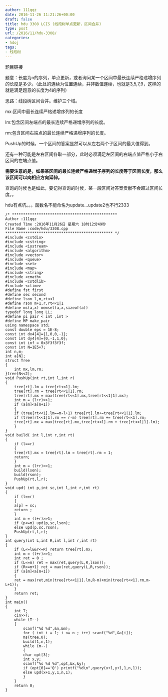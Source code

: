 ```yaml
---
author: 111qqz
date: 2016-11-26 11:21:26+00:00
draft: false
title: hdu 3308 LCIS (线段树单点更新，区间合并)
type: post
url: /2016/11/hdu-3308/
categories:
- hdoj
tags:
- 线段树
---
```


[题目链接](http://acm.hdu.edu.cn/showproblem.php?pid=3308)

题意：长度为n的序列，单点更新，或者询问某一个区间中最长连续严格递增序列的长度是多少。（此处的连续为位置连续，并非数值连续，也就是3,5,7,9，这样的就是满足题意的长度为4的序列）

思路：线段树区间合并。维护三个域。

mx:区间中最长连续严格递增序列的长度

lm:包含区间左端点的最长连续严格递增序列的长度。

rm:包含区间右端点的最长连续严格递增序列的长度。

PushUp的时候，一个区间的答案显然可以从左右两个子区间的最大值得到。

还有一种可能是左右区间各取一部分，此时必须满足左区间的右端点值严格小于右区间的左端点值。

**需要注意的是，如果某区间的最长连续严格递增子序列的长度等于区间长度，那么该区间可以向相应方向延伸。**

查询的时候也是如此，要记得查询的时候，某一段区间对答案贡献不会超过区间长度。。

hdu有点坑。。。函数名不能命名为update...update2也不行2333

    
    /* ***********************************************
    Author :111qqz
    Created Time :2016年11月26日 星期六 18时12分49秒
    File Name :code/hdu/3308.cpp
    ************************************************ */
    #include <cstdio>
    #include <cstring>
    #include <iostream>
    #include <algorithm>
    #include <vector>
    #include <queue>
    #include <set>
    #include <map>
    #include <string>
    #include <cmath>
    #include <cstdlib>
    #include <ctime>
    #define fst first
    #define sec second
    #define lson l,m,rt<<1
    #define rson m+1,r,rt<<1|1
    #define ms(a,x) memset(a,x,sizeof(a))
    typedef long long LL;
    #define pi pair < int ,int >
    #define MP make_pair
    using namespace std;
    const double eps = 1E-8;
    const int dx4[4]={1,0,0,-1};
    const int dy4[4]={0,-1,1,0};
    const int inf = 0x3f3f3f3f;
    const int N=1E5+7;
    int n,m;
    int a[N];
    struct Tree
    {
        int mx,lm,rm;
    }tree[N<<2];
    void PushUp(int rt,int l,int r)
    {
        tree[rt].lm = tree[rt<<1].lm;
        tree[rt].rm = tree[rt<<1|1].rm;
        tree[rt].mx = max(tree[rt<<1].mx,tree[rt<<1|1].mx);
        int m = (l+r)>>1;
        if (a[m]<a[m+1])
        {
    	if (tree[rt<<1].lm==m-l+1) tree[rt].lm+=tree[rt<<1|1].lm;
    	if (tree[rt<<1|1].rm == r-m) tree[rt].rm += tree[rt<<1].rm;
    	tree[rt].mx = max(tree[rt].mx,tree[rt<<1].rm + tree[rt<<1|1].lm);
        }
    }
    void build( int l,int r,int rt)
    {
        if (l==r)
        {
    	tree[rt].mx = tree[rt].lm = tree[rt].rm = 1;
    	return;
        }
        int m = (l+r)>>1;
        build(lson);
        build(rson);
        PushUp(rt,l,r);
    }
    void upd( int p,int sc,int l,int r,int rt)
    {
        if (l==r)
        {
    	a[p] = sc;
    	return ;
        }
        int m = (l+r)>>1;
        if (p<=m) upd(p,sc,lson);
        else upd(p,sc,rson);
        PushUp(rt,l,r);
    }
    int query(int L,int R,int l,int r,int rt)
    {
        if (L<=l&&r<=R) return tree[rt].mx;
        int m = (l+r)>>1;
        int ret = 0 ;
        if (L<=m) ret = max(ret,query(L,R,lson)); 
        if (R>=m+1) ret = max(ret,query(L,R,rson));
        if (a[m]<a[m+1])
        {
    	ret = max(ret,min(tree[rt<<1|1].lm,R-m)+min(tree[rt<<1].rm,m-L+1)); 
        }
        return ret;
    }
    int main()
    {
    	int T;
    	cin>>T;
    	while (T--)
    	{
    	    scanf("%d %d",&n,&m);
    	    for ( int i = 1; i <= n ; i++) scanf("%d",&a[i]);
    	    ms(tree,0);
    	    build(1,n,1);
    	    while (m--)
    	    {
    		char opt[3];
    		int x,y;
    		scanf("%s %d %d",opt,&x,&y);
    		if (opt[0]=='Q') printf("%d\n",query(x+1,y+1,1,n,1));
    		else upd(x+1,y,1,n,1);
    	    }
    	}
        return 0;
    }
    





